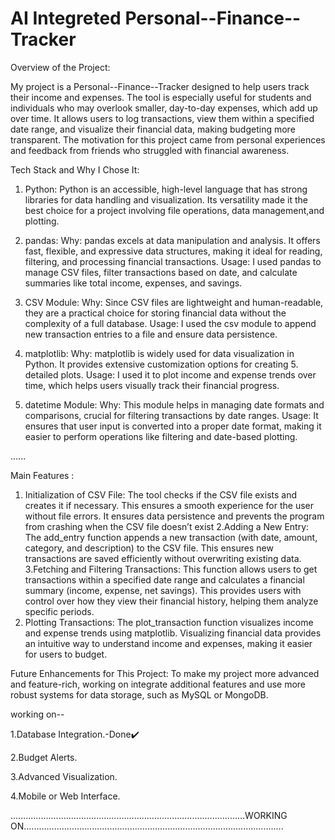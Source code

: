 ﻿# AI Integreted Personal--Finance--Tracker 
 
Overview of the Project:

My project is a Personal--Finance--Tracker designed to help users track their income and expenses. The tool is especially useful for students and individuals who may overlook smaller, day-to-day expenses, 
which add up over time. It allows users to log transactions, view them within a specified date range, and visualize their financial data, making budgeting more transparent. The motivation for this project
came from personal experiences and feedback from friends who struggled with financial awareness.


Tech Stack and Why I Chose It:
1. Python:
Python is an accessible, high-level language that has strong libraries for data handling and visualization. Its versatility made it the best choice for a project
 involving file operations, data management,and plotting.

3. pandas:
Why: pandas excels at data manipulation and analysis. It offers fast, flexible, and expressive data structures, making it ideal for reading, filtering, and processing financial transactions.
Usage: I used pandas to manage CSV files, filter transactions based on date, and calculate summaries like total income, expenses, and savings.

4. CSV Module:
Why: Since CSV files are lightweight and human-readable, they are a practical choice for storing financial data without the complexity of a full database.
Usage: I used the csv module to append new transaction entries to a file and ensure data persistence.

5. matplotlib:
Why: matplotlib is widely used for data visualization in Python. It provides extensive customization options for creating 5. detailed plots.
Usage: I used it to plot income and expense trends over time, which helps users visually track their financial progress.

6. datetime Module:
Why: This module helps in managing date formats and comparisons, crucial for filtering transactions by date ranges.
Usage: It ensures that user input is converted into a proper date format, making it easier to perform operations like filtering and date-based plotting.



......

Main Features :

1. Initialization of CSV File:
 The tool checks if the CSV file exists and creates it if necessary. This ensures a smooth experience for the user without file errors.
It ensures data persistence and prevents the program from crashing when the CSV file doesn’t exist
2.Adding a New Entry:
The add_entry function appends a new transaction (with date, amount, category, and description) to the CSV file.
This ensures new transactions are saved efficiently without overwriting existing data.
3.Fetching and Filtering Transactions: This function allows users to get transactions within a specified date range and calculates a financial summary (income, expense, net savings).
 This provides users with control over how they view their financial history, helping them analyze specific periods.
4. Plotting Transactions:
The plot_transaction function visualizes income and expense trends using matplotlib.
Visualizing financial data provides an intuitive way to understand income and expenses, making it easier for users to budget.




Future Enhancements for This Project:
To make my project more advanced and feature-rich, working on integrate additional features and use more robust systems for data storage, such as MySQL or MongoDB.

working on--   

1.Database Integration.-Done✔️

2.Budget Alerts.

3.Advanced Visualization.

4.Mobile or Web Interface.


.............................................................................................WORKING ON.......................................................................................................

